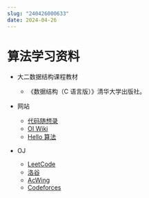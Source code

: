 ```yaml
---
slug: "240426000633"
date: 2024-04-26
---
```


# 算法学习资料


- 大二数据结构课程教材

    - 《数据结构（C 语言版）》清华大学出版社。

- 网站

    - [代码随想录](https://programmercarl.com/)
    - [OI Wiki](https://oiwiki.com/)
    - [Hello 算法](https://www.hello-algo.com/)

- OJ

    - [LeetCode](https://leetcode.cn/)
    - [洛谷](https://www.luogu.com.cn/)
    - [AcWing](https://www.acwing.com/)
    - [Codeforces](https://codeforces.com/)
